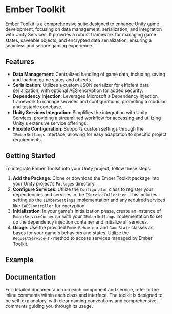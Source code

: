 # Ember Toolkit

Ember Toolkit is a comprehensive suite designed to enhance Unity game development, focusing on data management, serialization, and integration with Unity Services. It provides a robust framework for managing game states, saveable objects, and encrypted data serialization, ensuring a seamless and secure gaming experience.

## Features

- **Data Management**: Centralized handling of game data, including saving and loading game states and objects.
- **Serialization**: Utilizes a custom JSON serializer for efficient data serialization, with optional AES encryption for added security.
- **Dependency Injection**: Leverages Microsoft's Dependency Injection framework to manage services and configurations, promoting a modular and testable codebase.
- **Unity Services Integration**: Simplifies the integration with Unity Services, providing a streamlined workflow for accessing and utilizing Unity's extensive service offerings.
- **Flexible Configuration**: Supports custom settings through the `IEmberSettings` interface, allowing for easy adaptation to specific project requirements.

## Getting Started

To integrate Ember Toolkit into your Unity project, follow these steps:

1. **Add the Package**: Clone or download the Ember Toolkit package into your Unity project's `Packages` directory.
2. **Configure Services**: Utilize the `Configurator` class to register your dependencies and services in the `IServiceCollection`. This includes setting up the `IEmberSettings` implementation and any required services like `IAESController` for encryption.
3. **Initialization**: In your game's initialization phase, create an instance of `EmberServiceConnector` with your `IEmberSettings` implementation to set up the dependency injection container and initialize all services.
4. **Usage**: Use the provided `EmberBehaviour` and `GameState` classes as bases for your game's behaviors and states. Utilize the `RequestService<T>` method to access services managed by Ember Toolkit.

## Example



## Documentation

For detailed documentation on each component and service, refer to the inline comments within each class and interface. The toolkit is designed to be self-explanatory, with clear naming conventions and comprehensive comments guiding you through its usage.

